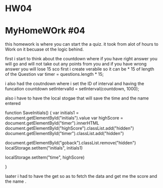 # HW04

# MyHomeWOrk #04

this homework is where you can start the a quiz. it took from alot of hours to Work on it becuase ot the logic behind. 

first i start to think about the countdown where if you have right answer you will go and will not take out any points from you and if you have wrong answer you will lose 15 sco
first i create verabile 
so it can be * 15 of length of the Question 
var timer = questions.length * 15;

i also had the coutndown 
where i set the ID of interval and having the funcation countdown 
 setIntervalId = setInterval(countdown, 1000);
 
also i have to have the local stogae that will save the time and the name entered 

function SaveInitials() {
  var initials1 = document.getElementById("initials").value
  var highScore = document.getElementById("timer").innerHTML
  document.getElementById("highScore").classList.add("hidden")
  document.getElementById("timer").classList.add("hidden")

  document.getElementById("goback").classList.remove("hidden")
  localStorage.setItem("initials", initials1)

  localStorage.setItem("time", highScore)


}

laater i had to have the get so as to fetch the data and get me the score and the name . 

